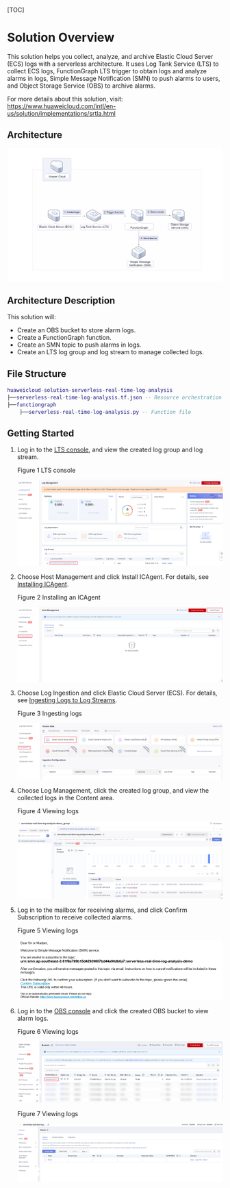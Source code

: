 [TOC]

**Solution Overview**
===============
This solution helps you collect, analyze, and archive Elastic Cloud Server (ECS) logs with a serverless architecture. It uses Log Tank Service (LTS) to collect ECS logs, FunctionGraph LTS trigger to obtain logs and analyze alarms in logs, Simple Message Notification (SMN) to push alarms to users, and Object Storage Service (OBS) to archive alarms.

For more details about this solution, visit: https://www.huaweicloud.com/intl/en-us/solution/implementations/srtla.html

**Architecture**
---------------
![Architecture](./document/serverless-real-time-log-analysis.png)

**Architecture Description**
---------------
This solution will:
- Create an OBS bucket to store alarm logs.
- Create a FunctionGraph function.
- Create an SMN topic to push alarms in logs.
- Create an LTS log group and log stream to manage collected logs.

**File Structure**
---------------

``` lua
huaweicloud-solution-serverless-real-time-log-analysis
├──serverless-real-time-log-analysis.tf.json -- Resource orchestration template
├──functiongraph
	├──serverless-real-time-log-analysis.py -- Function file
```
**Getting Started**
---------------

1. Log in to the [LTS console](https://console-intl.huaweicloud.com/lts/?region=ap-southeast-3&locale=en-us#/cts/manager/groups), and view the created log group and log stream.

	Figure 1 LTS console

	![LTS console](./document/readme-image-001.png)

2. Choose Host Management and click Install ICAgent. For details, see [Installing ICAgent](https://support.huaweicloud.com/intl/en-us/qs-lts/lts_0829.html).

	Figure 2 Installing an ICAgent

	![Installing an ICAgent](./document/readme-image-002.png)

3. Choose Log Ingestion and click Elastic Cloud Server (ECS). For details, see [Ingesting Logs to Log Streams](https://support.huaweicloud.com/intl/en-us/qs-lts/lts_08302.html).

	Figure 3 Ingesting logs

	![Ingesting logs](./document/readme-image-003.png)

4. Choose Log Management, click the created log group, and view the collected logs in the Content area.

	Figure 4 Viewing logs

	![Viewing logs](./document/readme-image-004.png)

5. Log in to the mailbox for receiving alarms, and click Confirm Subscription to receive collected alarms.

	Figure 5 Viewing logs

	![Viewing logs](./document/readme-image-005.png)

6. Log in to the [OBS console](https://console-intl.huaweicloud.com/obs/?agencyId=WOmAijZnbElNjCFzTVDl4aJQAgdaTUMD&region=ap-southeast-3&locale=en-us#/obs/manager/buckets) and click the created OBS bucket to view alarm logs.

	Figure 6 Viewing logs

	![Viewing logs](./document/readme-image-006.png)

	Figure 7 Viewing logs

	![Viewing logs](./document/readme-image-007.png)